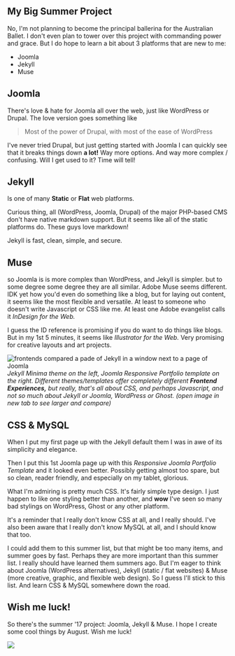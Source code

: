 ## My Big Summer Project

No, I'm not planning to become the principal ballerina for the Australian Ballet. I don't even plan to tower over this project with commanding power and grace. But I do hope to learn a bit about 3 platforms that are new to me:

*   Joomla
*   Jekyll
*   Muse

## Joomla
There's love & hate for Joomla all over the web, just like WordPress or Drupal. The love version goes something like

> Most of the power of Drupal, with most of the ease of WordPress

I've never tried Drupal, but just getting started with Joomla I can quickly see that it breaks things down **a lot!** Way more options. And way more complex / confusing. Will I get used to it? Time will tell!

## Jekyll
Is one of many **Static** or **Flat** web platforms.

Curious thing, all (WordPress, Joomla, Drupal) of the major PHP-based CMS don't have native markdown support. But it seems like all of the static platforms do. These guys love markdown!

 Jekyll is fast, clean, simple, and secure.

## Muse
 so Joomla is is more complex than WordPress, and Jekyll is simpler. but to some degree some degree they are all similar. Adobe Muse seems different. IDK yet how you'd even do something like a blog, but for laying out content, it seems like the most flexible and versatile. At least to someone who doesn't write Javascript or CSS like me. At least one Adobe evangelist calls it *InDesign for the Web.*

I guess the ID reference is promising if you do want to do things like blogs. But in my 1st 5 minutes, it seems like *Illustrator for the Web.* Very promising for creative layouts and art projects.

![frontends compared a pade of Jekyll in a window next to a page of Joomla](images/CSS-Jekyll-Joomla.png)
*Jekyll Minima theme on the left, Joomla Responsive Portfolio template on the right. Different themes/templates offer completely different **Frontend Experiences,** but really, that's all about CSS, and perhaps Javascript, and not so much about Jekyll or Joomla, WordPress or Ghost. (open image in new tab to see larger and compare)*

## CSS & MySQL
When I put my first page up with the Jekyll default them I was in awe of its simplicity and elegance. 

Then I put this 1st Joomla page up with this *Responsive Joomla Portfolio Template* and it looked even better. Possibly getting almost too spare, but so clean, reader friendly, and especially on my tablet, glorious.

What I'm admiring is pretty much CSS. It's fairly simple type design. I just happen to like one styling better than another, and **wow** I've seen so many bad stylings on WordPress, Ghost or any other platform.

It's a reminder that I really don't know CSS at all, and I really should. I've also been aware that I really don't know MySQL at all, and I should know that too.

I could add them to this summer list, but that might be too many items, and summer goes by fast. Perhaps they are more important than this summer list. I really should have learned them summers ago. But I'm eager to think about Joomla (WordPress alternatives), Jekyll (static / flat websites) & Muse (more creative, graphic, and flexible web design). So I guess I'll stick to this list. And learn CSS & MySQL somewhere down the road.

## Wish me luck!
So there's the summer '17 project: Joomla, Jekyll & Muse. I hope I create some cool things by August. Wish me luck!

![](http://beacharts.ca/summer/images/dance/Photo-Essay-of-Dominyka-by-Sarune-Zurba-01.jpg)
